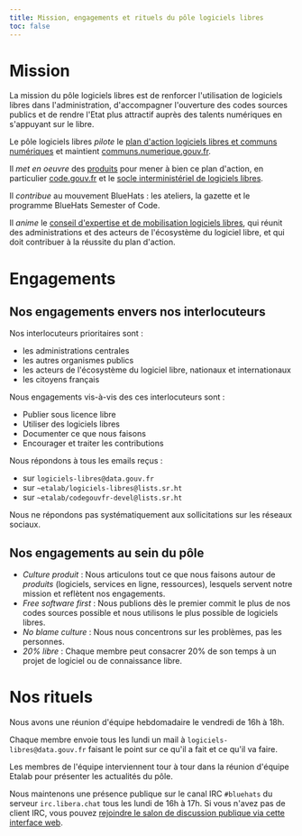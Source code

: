 ```yaml
---
title: Mission, engagements et rituels du pôle logiciels libres
toc: false
---
```


# Mission

La mission du pôle logiciels libres est de renforcer l'utilisation de logiciels libres dans l'administration, d'accompagner l'ouverture des codes sources publics et de rendre l'Etat plus attractif auprès des talents numériques en s'appuyant sur le libre.

Le pôle logiciels libres *pilote* le [plan d'action logiciels libres et communs numériques](https://communs.numerique.gouv.fr/plan-action-logiciels-libres-et-communs-numeriques/ " ") et maintient [communs.numerique.gouv.fr](https://communs.numerique.gouv.fr).

Il *met en oeuvre* des [produits](produits.md) pour mener à bien ce plan d'action, en particulier [code.gouv.fr](https://code.gouv.fr) et le [socle interministériel de logiciels libres](https://sill.etalab.gouv.fr).

Il *contribue* au mouvement BlueHats : les ateliers, la gazette et le programme BlueHats Semester of Code.

Il *anime* le [conseil d'expertise et de mobilisation logiciels libres](conseil-logiciels-libres.md), qui réunit des administrations et des acteurs de l'écosystème du logiciel libre, et qui doit contribuer à la réussite du plan d'action.

# Engagements

## Nos engagements envers nos interlocuteurs

Nos interlocuteurs prioritaires sont :

- les administrations centrales
- les autres organismes publics
- les acteurs de l'écosystème du logiciel libre, nationaux et internationaux
- les citoyens français

Nous engagements vis-à-vis des ces interlocuteurs sont :

- Publier sous licence libre
- Utiliser des logiciels libres
- Documenter ce que nous faisons
- Encourager et traiter les contributions

Nous répondons à tous les emails reçus :

- sur `logiciels-libres@data.gouv.fr`
- sur `~etalab/logiciels-libres@lists.sr.ht`
- sur `~etalab/codegouvfr-devel@lists.sr.ht`

Nous ne répondons pas systématiquement aux sollicitations sur les réseaux sociaux.

## Nos engagements au sein du pôle

- *Culture produit* : Nous articulons tout ce que nous faisons autour de *produits* (logiciels, services en ligne, ressources), lesquels servent notre mission et reflètent nos engagements.
- *Free software first* : Nous publions dès le premier commit le plus de nos codes sources possible et nous utilisons le plus possible de logiciels libres.
- *No blame culture* : Nous nous concentrons sur les problèmes, pas les personnes.
- *20% libre* : Chaque membre peut consacrer 20% de son temps à un projet de logiciel ou de connaissance libre.

# Nos rituels

Nous avons une réunion d'équipe hebdomadaire le vendredi de 16h à 18h.

Chaque membre envoie tous les lundi un mail à `logiciels-libres@data.gouv.fr` faisant le point sur ce qu'il a fait et ce qu'il va faire.

Les membres de l'équipe interviennent tour à tour dans la réunion d'équipe Etalab pour présenter les actualités du pôle.

Nous maintenons une présence publique sur le canal IRC `#bluehats` du serveur `irc.libera.chat` tous les lundi de 16h à 17h.  Si vous n'avez pas de client IRC, vous pouvez [rejoindre le salon de discussion publique via cette interface web](https://web.libera.chat/).

